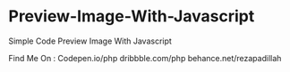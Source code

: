 # Preview-Image-With-Javascript
Simple Code Preview Image With Javascript

Find Me On :
  Codepen.io/php
  dribbble.com/php
  behance.net/rezapadillah
